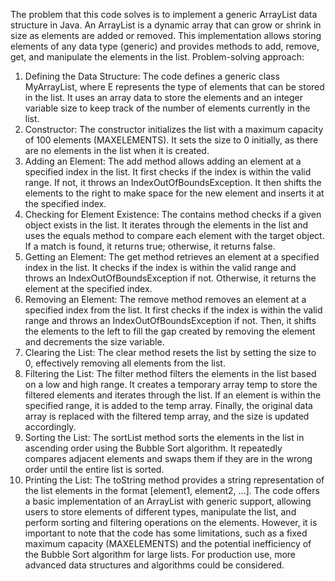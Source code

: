 The problem that this code solves is to implement a generic ArrayList data structure in Java. An ArrayList is a dynamic array that can grow or shrink in size as elements are added or removed. This implementation allows storing elements of any data type (generic) and provides methods to add, remove, get, and manipulate the elements in the list.
Problem-solving approach:
1. Defining the Data Structure: The code defines a generic class MyArrayList<E>, where E represents the type of elements that can be stored in the list. It uses an array data to store the elements and an integer variable size to keep track of the number of elements currently in the list.
2. Constructor: The constructor initializes the list with a maximum capacity of 100 elements (MAXELEMENTS). It sets the size to 0 initially, as there are no elements in the list when it is created.
3. Adding an Element: The add method allows adding an element at a specified index in the list. It first checks if the index is within the valid range. If not, it throws an IndexOutOfBoundsException. It then shifts the elements to the right to make space for the new element and inserts it at the specified index.
4. Checking for Element Existence: The contains method checks if a given object exists in the list. It iterates through the elements in the list and uses the equals method to compare each element with the target object. If a match is found, it returns true; otherwise, it returns false.
5. Getting an Element: The get method retrieves an element at a specified index in the list. It checks if the index is within the valid range and throws an IndexOutOfBoundsException if not. Otherwise, it returns the element at the specified index.
6. Removing an Element: The remove method removes an element at a specified index from the list. It first checks if the index is within the valid range and throws an IndexOutOfBoundsException if not. Then, it shifts the elements to the left to fill the gap created by removing the element and decrements the size variable.
7. Clearing the List: The clear method resets the list by setting the size to 0, effectively removing all elements from the list.
8. Filtering the List: The filter method filters the elements in the list based on a low and high range. It creates a temporary array temp to store the filtered elements and iterates through the list. If an element is within the specified range, it is added to the temp array. Finally, the original data array is replaced with the filtered temp array, and the size is updated accordingly.
9. Sorting the List: The sortList method sorts the elements in the list in ascending order using the Bubble Sort algorithm. It repeatedly compares adjacent elements and swaps them if they are in the wrong order until the entire list is sorted.
10. Printing the List: The toString method provides a string representation of the list elements in the format [element1, element2, ...].
The code offers a basic implementation of an ArrayList with generic support, allowing users to store elements of different types, manipulate the list, and perform sorting and filtering operations on the elements. However, it is important to note that the code has some limitations, such as a fixed maximum capacity (MAXELEMENTS) and the potential inefficiency of the Bubble Sort algorithm for large lists. For production use, more advanced data structures and algorithms could be considered.

